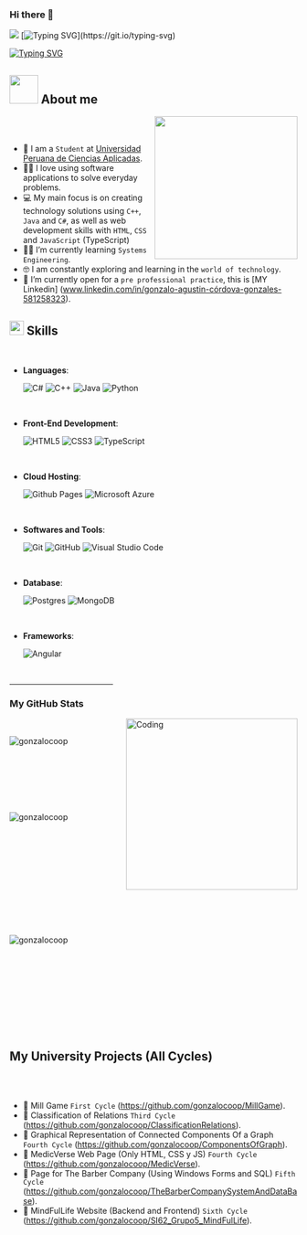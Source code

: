 ### Hi there 👋

<img src="https://profile-counter.glitch.me/gonzalocoop/count.svg"> [![Typing SVG](https://readme-typing-svg.herokuapp.com?font=Architects+Daughter&color=7AF79A&size=30&lines=Hey!+Views!)](https://git.io/typing-svg) 



[![Typing SVG](https://readme-typing-svg.herokuapp.com?font=Architects+Daughter&color=7AF79A&size=30&lines=Hey!+It's+Gonzalo!;I'm+a+Systems+Engineering;Student.+I'm+also+a;Passionate+Programmer)](https://git.io/typing-svg) 


## <picture><img src = "https://github.com/7oSkaaa/7oSkaaa/blob/main/Images/about_me.gif?raw=true" width = 50px></picture> About me

<picture> <img align="right" src="https://github.com/7oSkaaa/7oSkaaa/blob/main/Images/Right_Side.gif?raw=true" width = 250px></picture>

<br><br>

- :school: I am a `Student` at [Universidad Peruana de Ciencias Aplicadas](https://www.upc.edu.pe).
- :technologist: I love using software applications to solve everyday problems.
- :computer: My main focus is on creating technology solutions using `C++`, `Java` and `C#`, as well as web development skills with `HTML`, `CSS` and `JavaScript` (TypeScript)
- :student: I’m currently learning `Systems Engineering`.
- :nerd_face: I am constantly exploring and learning in the `world of technology`.
- :thinking: I’m currently open for a `pre professional practice`, this is [MY Linkedin] (www.linkedin.com/in/gonzalo-agustin-córdova-gonzales-581258323).



## <img src="https://media2.giphy.com/media/QssGEmpkyEOhBCb7e1/giphy.gif?cid=ecf05e47a0n3gi1bfqntqmob8g9aid1oyj2wr3ds3mg700bl&rid=giphy.gif" width ="25"><b> Skills</b>
<br>

<p align="center">

- **Languages**:
    
    ![C#](https://custom-icon-badges.demolab.com/badge/C%23-%23239120.svg?logo=cshrp&logoColor=white)
    ![C++](https://img.shields.io/badge/C++-%2300599C.svg?logo=c%2B%2B&logoColor=white)
    ![Java](https://img.shields.io/badge/Java-%23ED8B00.svg?logo=openjdk&logoColor=white)
    ![Python](https://img.shields.io/badge/Python-3776AB?logo=python&logoColor=fff)

<br>   
    
- **Front-End Development**:

   ![HTML5](https://img.shields.io/badge/HTML5%20-%23E34F26.svg?style=for-the-badge&logo=html5&logoColor=white)
   ![CSS3](https://img.shields.io/badge/CSS%20-%231572B6.svg?style=for-the-badge&logo=css3&logoColor=white)
   ![TypeScript](https://img.shields.io/badge/TypeScript-3178C6?logo=typescript&logoColor=fff)

<br>

- **Cloud Hosting**:

   ![Github Pages](https://img.shields.io/badge/GitHub%20Pages-%23327FC7.svg?style=for-the-badge&logo=github&logoColor=white)
   ![Microsoft Azure](https://custom-icon-badges.demolab.com/badge/Microsoft%20Azure-0089D6?logo=msazure&logoColor=white)
    
<br>

- **Softwares and Tools**:

    ![Git](https://img.shields.io/badge/git-%23F05033.svg?style=for-the-badge&logo=git&logoColor=white)
    ![GitHub](https://img.shields.io/badge/github-%23121011.svg?style=for-the-badge&logo=github&logoColor=white)
    ![Visual Studio Code](https://img.shields.io/badge/Visual%20Studio%20Code-0078d7.svg?style=for-the-badge&logo=visual-studio-code&logoColor=white)

  <br>

- **Database**:

    ![Postgres](https://img.shields.io/badge/Postgres-%23316192.svg?logo=postgresql&logoColor=white)
    ![MongoDB](https://img.shields.io/badge/MongoDB-%234ea94b.svg?logo=mongodb&logoColor=white)

<br>

- **Frameworks**:

    ![Angular](https://img.shields.io/badge/Angular-%23DD0031.svg?logo=angular&logoColor=white)


</p>

<br>

<hr width="36%" >

<h3>My GitHub Stats</h3>
<img align="right" alt="Coding" width="300" src="https://cdn.dribbble.com/users/1277312/screenshots/14733298/media/39b1045e593737587dd60e42c8422d1f.gif" >
<br>


<p><img align="left" src="https://github-readme-stats.vercel.app/api/top-langs?username=gonzalocoop&show_icons=true&theme=dark&locale=en&layout=compact&cache_seconds=86400" alt="gonzalocoop" /></p>

<br><br><br><br><br><br><br>
<p>&nbsp;<img align="left" src="https://github-readme-stats.vercel.app/api?username=gonzalocoop&show_icons=true&theme=dark&locale=en&layout=compact&cache_seconds=86400" alt="gonzalocoop" /></p>
<br><br><br><br><br><br><br><br><br><br>

<p><img align="left" src="https://github-readme-streak-stats.herokuapp.com/?user=gonzalocoop&theme=dark&layout=compact&cache_seconds=86400" alt="gonzalocoop" /></p>
<br><br><br><br><br><br><br><br><br><br>

## My University Projects (All Cycles)

<br><br>

- :school: Mill Game `First Cycle` (https://github.com/gonzalocoop/MillGame).
- :school: Classification of Relations `Third Cycle` (https://github.com/gonzalocoop/ClassificationRelations).
- :school: Graphical Representation of Connected Components Of a Graph `Fourth Cycle` (https://github.com/gonzalocoop/ComponentsOfGraph).
- :school: MedicVerse Web Page (Only HTML, CSS y JS) `Fourth Cycle` (https://github.com/gonzalocoop/MedicVerse).
- :school: Page for The Barber Company (Using Windows Forms and SQL) `Fifth Cycle` (https://github.com/gonzalocoop/TheBarberCompanySystemAndDataBase).
- :school: MindFulLife Website (Backend and Frontend) `Sixth Cycle` (https://github.com/gonzalocoop/SI62_Grupo5_MindFulLife).
